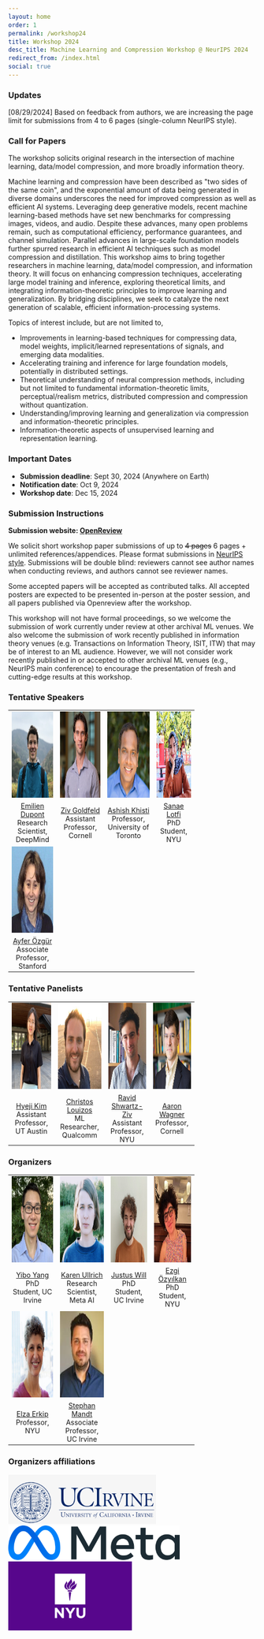 ```yaml
---
layout: home
order: 1
permalink: /workshop24
title: Workshop 2024
desc_title: Machine Learning and Compression Workshop @ NeurIPS 2024
redirect_from: /index.html
social: true
---
```


### Updates

[08/29/2024] Based on feedback from authors, we are increasing the page limit for submissions from 4 to 6 pages (single-column NeurIPS style).


### Call for Papers


The workshop solicits original research in the intersection of machine learning, data/model compression, and more broadly information theory.

Machine learning and compression have been described as "two sides of the same coin", and the exponential amount of data being generated in diverse domains underscores the need for improved compression as well as efficient AI systems. Leveraging deep generative models, recent machine learning-based methods have set new benchmarks for compressing images, videos, and audio. Despite these advances, many open problems remain, such as computational efficiency, performance guarantees, and channel simulation. Parallel advances in large-scale foundation models further spurred research in efficient AI techniques such as model compression and distillation. This workshop aims to bring together researchers in machine learning, data/model compression, and information theory. It will focus on enhancing compression techniques, accelerating large model training and inference, exploring theoretical limits, and integrating information-theoretic principles to improve learning and generalization. By bridging disciplines, we seek to catalyze the next generation of scalable, efficient information-processing systems.


Topics of interest include, but are not limited to,

* Improvements in learning-based techniques for compressing data, model weights, implicit/learned representations of signals, and emerging data modalities.
* Accelerating training and inference for large foundation models, potentially in distributed settings.
* Theoretical understanding of neural compression methods, including but not limited to fundamental information-theoretic limits, perceptual/realism metrics, distributed compression and compression without quantization.
* Understanding/improving learning and generalization via compression and information-theoretic principles.
* Information-theoretic aspects of unsupervised learning and representation learning.


<!--
### Call for Reviewers
Please fill out this [Google form](https://docs.google.com/forms/d/e/1FAIpQLSd3L9_o7vAZUSWjWMxi18jZHuIrBaafUBm6v1fTZQorK2o9Qw/viewform) if you are interested in reviewing for the workshop.

~~🏆 **2 free ICML 2023 workshop registrations will be given as "Best Reviewer Awards"** 🏆~~
-->

### Important Dates

* **Submission deadline**: Sept 30, 2024 (Anywhere on Earth)
* **Notification date**: Oct 9, 2024
* **Workshop date**: Dec 15, 2024

### Submission Instructions

**Submission website: [OpenReview](https://openreview.net/group?id=NeurIPS.cc/2024/Workshop/Compression)**

We solicit short workshop paper submissions of up to ~~4 pages~~ 6 pages + unlimited references/appendices. Please format submissions in [NeurIPS style](https://media.neurips.cc/Conferences/NeurIPS2024/Styles.zip). Submissions will be double blind: reviewers cannot see author names when conducting reviews, and authors cannot see reviewer names.

Some accepted papers will be accepted as contributed talks. All accepted posters are expected to be presented in-person at the poster session, and all papers published via Openreview after the workshop.

This workshop will not have formal proceedings, so we welcome the submission of work currently under review at other archival ML venues. We also welcome the submission of work recently published in information theory venues (e.g. Transactions on Information Theory, ISIT, ITW) that may be of interest to an ML audience. However, we will not consider work recently published in or accepted to other archival ML venues (e.g., NeurIPS main conference) to encourage the presentation of fresh and cutting-edge results at this workshop.

<!-- Paper submissions should be made through OpenReview and further information will be available at [CFP]({{ site.baseurl }}{% link _pages/iclr21_call.md %}). Please send your inquiries by email to the organizers at [neural.compression.workshop@gmail.com](mailto:neural.compression.workshop@gmail.com). -->



### Tentative Speakers

<table style="width:75%">
  <tr>
    <td style="text-align:center"><img src="assets/img/emilien_dupont.jpg" height="175"></td>
    <td style="text-align:center"><img src="assets/img/ziv_goldfeld.png" height="175"></td>
    <td style="text-align:center"><img src="assets/img/ashish_khisti.jpg" height="175"></td>
    <td style="text-align:center"><img src="assets/img/sanae_lotfi.jpg" height="175"></td>
  </tr>
  <tr>
    <td style="text-align:center"><a href="https://emiliendupont.github.io/">Emilien Dupont</a> <br> Research Scientist, DeepMind</td>
    <td style="text-align:center"><a href="https://www.ece.cornell.edu/faculty-directory/ziv-goldfeld">Ziv Goldfeld</a> <br> Assistant Professor, Cornell</td>
    <td style="text-align:center"><a href="https://www.ece.utoronto.ca/people/khisti-a/">Ashish Khisti</a> <br> Professor, University of Toronto</td>
    <td style="text-align:center"><a href="https://sanaelotfi.github.io/">Sanae Lotfi</a> <br> PhD Student, NYU</td>
  </tr>
  <tr>
    <td style="text-align:center"><img src="assets/img/ayfer_ozgur.jpg" height="175"></td>
  </tr>
  <tr>
    <td style="text-align:center"><a href="https://web.stanford.edu/~aozgur/">Ayfer Özgür</a> <br> Associate Professor, Stanford</td>
  </tr>
</table>


### Tentative Panelists

<table style="width:75%">
  <tr>
    <td style="text-align:center"><img src="assets/img/hyeji_kim.png" height="175"></td>
    <td style="text-align:center"><img src="assets/img/christos_louizos.jpg" height="175"></td>
    <td style="text-align:center"><img src="assets/img/ravid_shwartz-ziv.png" height="175"></td>
    <td style="text-align:center"><img src="assets/img/aaron_wagner.jpg" height="175"></td>
  </tr>
  <tr>
    <td style="text-align:center"><a href="https://sites.utexas.edu/hkim/">Hyeji Kim</a> <br> Assistant Professor, UT Austin</td>
    <td style="text-align:center"><a href="https://scholar.google.nl/citations?user=xrSUChoAAAAJ&hl=en">Christos Louizos</a> <br> ML Researcher, Qualcomm</td>
    <td style="text-align:center"><a href="https://www.ravid-shwartz-ziv.com/"> Ravid Shwartz-Ziv </a> <br> Assistant Professor, NYU </td>
    <td style="text-align:center"><a href="https://www.ece.cornell.edu/faculty-directory/aaron-b-wagner">Aaron Wagner</a> <br> Professor, Cornell</td>
  </tr>
</table>


### Organizers


<table style="width:75%">
  <tr>
    <td style="text-align:center"><img src="assets/img/yibo_yang.jpg" height="175"></td>
    <td style="text-align:center"><img src="assets/img/karen_ullrich.jpg" height="175"></td>
    <td style="text-align:center"><img src="assets/img/justus_will.jpg" height="175"></td>
    <td style="text-align:center"><img src="assets/img/ezgi_ozyilkan.jpg" height="175"></td>
  </tr>
  <tr>
    <td style="text-align:center"><a href="https://yiboyang.com">Yibo Yang</a> <br> PhD Student, UC Irvine</td>
    <td style="text-align:center"><a href="https://karenullrich.info">Karen Ullrich</a> <br>Research Scientist, Meta AI</td>
    <td style="text-align:center"><a href="https://www.justuswill.com/">Justus Will</a> <br> PhD Student, UC Irvine</td>
    <td style="text-align:center"><a href="https://ezgimez.github.io/">Ezgi Özyılkan</a> <br> PhD Student, NYU</td>
  </tr>
  <tr>
    <td style="text-align:center"><img src="assets/img/elza_erkip.jpg" height="175"></td>
    <td style="text-align:center"><img src="assets/img/stephan_mandt.jpg" height="175"></td>
  </tr>
  <tr>
    <td style="text-align:center"><a href="https://wp.nyu.edu/elza_erkip/">Elza Erkip</a> <br> Professor, NYU</td>
    <td style="text-align:center"><a href="http://www.stephanmandt.com">Stephan Mandt</a> <br> Associate Professor, UC Irvine</td>
  </tr>
</table>


### Organizers affiliations
<td style="text-align:center"><img src="assets/img/logo_uci.jpg" height="100"></td>
<br>

<td style="text-align:center"><img src="assets/img/logo_meta.png" height="70"></td>
<br>

<td style="text-align:center"><img src="assets/img/logo_nyu.png" height="140"></td>

